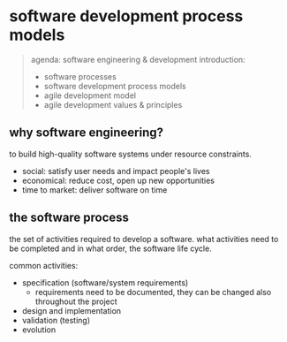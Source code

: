 # software development process models

> agenda:
> software engineering & development
> introduction:
>
> - software processes
> - software development process models
> - agile development model
> - agile development values & principles

## why software engineering?

to build high-quality software systems under resource constraints.

- social: satisfy user needs and impact people's lives
- economical: reduce cost, open up new opportunities
- time to market: deliver software on time

## the software process

the set of activities required to develop a software. what activities need to be completed and in what order, the software life cycle.

common activities:

- specification (software/system requirements)
  - requirements need to be documented, they can be changed also throughout the project
- design and implementation
- validation (testing)
- evolution
